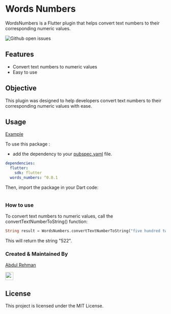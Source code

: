 # Words Numbers

WordsNumbers is a Flutter plugin that helps convert text numbers to their corresponding numeric values.

![Github open issues](https://github.com/arsarsars1/words_numbers/issues)

## Features

- Convert text numbers to numeric values
- Easy to use


## Objective

This plugin was designed to help developers convert text numbers to their corresponding numeric values with ease.

## Usage

[Example](https://github.com/arsarsars1/words_numbers/tree/master/example)

To use this package :

- add the dependency to your [pubspec.yaml](https://github.com/arsarsars1/words_numbers/tree/master/example/pubspec.yaml) file.

```yaml
dependencies:
  flutter:
    sdk: flutter
  words_numbers: ^0.0.1
```

Then, import the package in your Dart code:

```import 'package:words_numbers/words_numbers.dart';
```

### How to use


To convert text numbers to numeric values, call the convertTextNumberToString() function:

```dart
String result = WordsNumbers.convertTextNumberToString("five hundred twenty-two");
```

This will return the string "522".

<!-- ## Help Maintenance

I've been maintaining quite many repos these days and burning out slowly. If you could help me cheer up, buying me a cup of coffee will make my life really happy and get much energy out of it.

<a href="https://www.buymeacoffee.com/arsarsars1" target="_blank"><img src="https://www.buymeacoffee.com/assets/img/custom_images/purple_img.png" alt="Buy Me A Coffee" style="height: auto !important;width: auto !important;" ></a> -->

### Created & Maintained By

[Abdul Rehman](https://github.com/arsarsars1)


<a href="https://www.linkedin.com/in/arsarsars1/"><img src="https://img.shields.io/badge/linkedin-%230077B5.svg?&style=for-the-badge&logo=linkedin&logoColor=white" height=25></a>

## License

This project is licensed under the MIT License.
